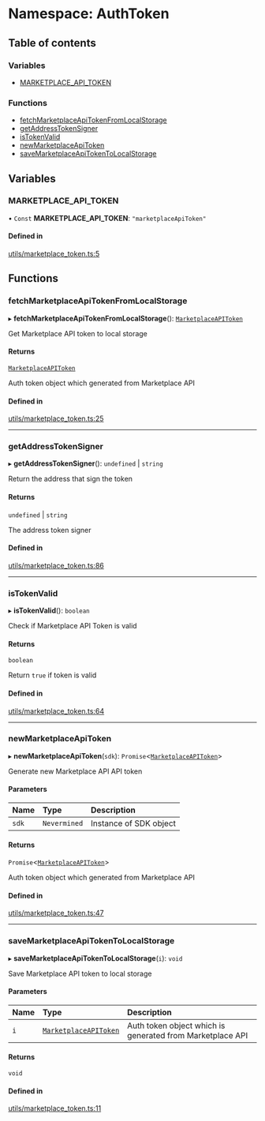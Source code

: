 # Namespace: AuthToken

## Table of contents

### Variables

- [MARKETPLACE\_API\_TOKEN](AuthToken.md#marketplace_api_token)

### Functions

- [fetchMarketplaceApiTokenFromLocalStorage](AuthToken.md#fetchmarketplaceapitokenfromlocalstorage)
- [getAddressTokenSigner](AuthToken.md#getaddresstokensigner)
- [isTokenValid](AuthToken.md#istokenvalid)
- [newMarketplaceApiToken](AuthToken.md#newmarketplaceapitoken)
- [saveMarketplaceApiTokenToLocalStorage](AuthToken.md#savemarketplaceapitokentolocalstorage)

## Variables

### MARKETPLACE\_API\_TOKEN

• `Const` **MARKETPLACE\_API\_TOKEN**: ``"marketplaceApiToken"``

#### Defined in

[utils/marketplace_token.ts:5](https://github.com/nevermined-io/react-components/blob/0b67473/catalog/src/utils/marketplace_token.ts#L5)

## Functions

### fetchMarketplaceApiTokenFromLocalStorage

▸ **fetchMarketplaceApiTokenFromLocalStorage**(): [`MarketplaceAPIToken`](../interfaces/MarketplaceAPIToken.md)

Get Marketplace API token to local storage

#### Returns

[`MarketplaceAPIToken`](../interfaces/MarketplaceAPIToken.md)

Auth token object which generated from Marketplace API

#### Defined in

[utils/marketplace_token.ts:25](https://github.com/nevermined-io/react-components/blob/0b67473/catalog/src/utils/marketplace_token.ts#L25)

___

### getAddressTokenSigner

▸ **getAddressTokenSigner**(): `undefined` \| `string`

Return the address that sign the token

#### Returns

`undefined` \| `string`

The address token signer

#### Defined in

[utils/marketplace_token.ts:86](https://github.com/nevermined-io/react-components/blob/0b67473/catalog/src/utils/marketplace_token.ts#L86)

___

### isTokenValid

▸ **isTokenValid**(): `boolean`

Check if Marketplace API Token is valid

#### Returns

`boolean`

Return `true` if token is valid

#### Defined in

[utils/marketplace_token.ts:64](https://github.com/nevermined-io/react-components/blob/0b67473/catalog/src/utils/marketplace_token.ts#L64)

___

### newMarketplaceApiToken

▸ **newMarketplaceApiToken**(`sdk`): `Promise`<[`MarketplaceAPIToken`](../interfaces/MarketplaceAPIToken.md)\>

Generate new Marketplace API API token

#### Parameters

| Name | Type | Description |
| :------ | :------ | :------ |
| `sdk` | `Nevermined` | Instance of SDK object |

#### Returns

`Promise`<[`MarketplaceAPIToken`](../interfaces/MarketplaceAPIToken.md)\>

Auth token object which generated from Marketplace API

#### Defined in

[utils/marketplace_token.ts:47](https://github.com/nevermined-io/react-components/blob/0b67473/catalog/src/utils/marketplace_token.ts#L47)

___

### saveMarketplaceApiTokenToLocalStorage

▸ **saveMarketplaceApiTokenToLocalStorage**(`i`): `void`

Save Marketplace API token to local storage

#### Parameters

| Name | Type | Description |
| :------ | :------ | :------ |
| `i` | [`MarketplaceAPIToken`](../interfaces/MarketplaceAPIToken.md) | Auth token object which is generated from Marketplace API |

#### Returns

`void`

#### Defined in

[utils/marketplace_token.ts:11](https://github.com/nevermined-io/react-components/blob/0b67473/catalog/src/utils/marketplace_token.ts#L11)
